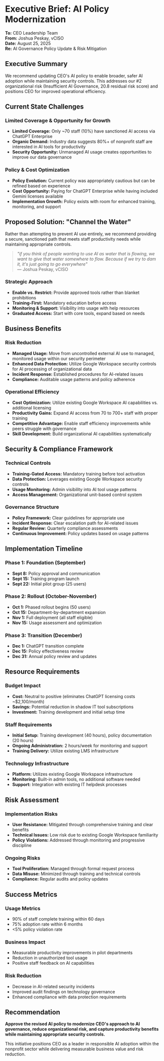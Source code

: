 # Executive Brief: AI Policy Modernization
**To:** CEO Leadership Team  
**From:** Joshua Peskay, vCISO  
**Date:** August 25, 2025  
**Re:** AI Governance Policy Update & Risk Mitigation

## Executive Summary
We recommend updating CEO's AI policy to enable broader, safer AI adoption while maintaining security controls. This addresses our #2 organizational risk (Insufficient AI Governance, 20.8 residual risk score) and positions CEO for improved operational efficiency.

## Current State Challenges

### Limited Coverage & Opportunity for Growth
- **Limited Coverage:** Only ~70 staff (10%) have sanctioned AI access via ChatGPT Enterprise
- **Organic Demand:** Industry data suggests 80%+ of nonprofit staff are interested in AI tools for productivity
- **Security Opportunity:** Unmanaged AI usage creates opportunities to improve our data governance

### Policy & Cost Optimization
- **Policy Evolution:** Current policy was appropriately cautious but can be refined based on experience
- **Cost Opportunity:** Paying for ChatGPT Enterprise while having included Gemini licenses available
- **Implementation Growth:** Policy exists with room for enhanced training, monitoring, and support

## Proposed Solution: "Channel the Water"

Rather than attempting to prevent AI use entirely, we recommend providing a secure, sanctioned path that meets staff productivity needs while maintaining appropriate controls.

> *"if you think of people wanting to use AI as water that is flowing, we want to give that water somewhere to flow. Because if we try to dam it, it's just going to go everywhere"*  
> — Joshua Peskay, vCISO

### Strategic Approach
- **Enable vs. Restrict:** Provide approved tools rather than blanket prohibitions
- **Training-First:** Mandatory education before access
- **Monitoring & Support:** Visibility into usage with help resources
- **Graduated Access:** Start with core tools, expand based on needs

## Business Benefits

### Risk Reduction
- **Managed Usage:** Move from uncontrolled external AI use to managed, monitored usage within our security perimeter
- **Enhanced Data Protection:** Utilize Google Workspace security controls for AI processing of organizational data
- **Incident Response:** Established procedures for AI-related issues
- **Compliance:** Auditable usage patterns and policy adherence

### Operational Efficiency  
- **Cost Optimization:** Utilize existing Google Workspace AI capabilities vs. additional licensing
- **Productivity Gains:** Expand AI access from 70 to 700+ staff with proper training
- **Competitive Advantage:** Enable staff efficiency improvements while peers struggle with governance
- **Skill Development:** Build organizational AI capabilities systematically

## Security & Compliance Framework

### Technical Controls
- **Training-Gated Access:** Mandatory training before tool activation
- **Data Protection:** Leverages existing Google Workspace security controls
- **Usage Monitoring:** Admin visibility into AI tool usage patterns
- **Access Management:** Organizational unit-based control system

### Governance Structure
- **Policy Framework:** Clear guidelines for appropriate use
- **Incident Response:** Clear escalation path for AI-related issues
- **Regular Review:** Quarterly compliance assessments
- **Continuous Improvement:** Policy updates based on usage patterns

## Implementation Timeline

### Phase 1: Foundation (September)
- **Sept 8:** Policy approval and communication
- **Sept 15:** Training program launch
- **Sept 22:** Initial pilot group (25 users)

### Phase 2: Rollout (October-November)  
- **Oct 1:** Phased rollout begins (50 users)
- **Oct 15:** Department-by-department expansion
- **Nov 1:** Full deployment (all staff eligible)
- **Nov 15:** Usage assessment and optimization

### Phase 3: Transition (December)
- **Dec 1:** ChatGPT transition complete
- **Dec 15:** Policy effectiveness review
- **Dec 31:** Annual policy review and updates

## Resource Requirements

### Budget Impact
- **Cost:** Neutral to positive (eliminates ChatGPT licensing costs ~$2,100/month)
- **Savings:** Potential reduction in shadow IT tool subscriptions
- **Investment:** Training development and initial setup time

### Staff Requirements
- **Initial Setup:** Training development (40 hours), policy documentation (20 hours)
- **Ongoing Administration:** 2 hours/week for monitoring and support
- **Training Delivery:** Utilize existing LMS infrastructure

### Technology Infrastructure
- **Platform:** Utilizes existing Google Workspace infrastructure
- **Monitoring:** Built-in admin tools, no additional software needed
- **Support:** Integration with existing IT helpdesk processes

## Risk Assessment

### Implementation Risks
- **User Resistance:** Mitigated through comprehensive training and clear benefits
- **Technical Issues:** Low risk due to existing Google Workspace familiarity
- **Policy Violations:** Addressed through monitoring and progressive discipline

### Ongoing Risks
- **Tool Proliferation:** Managed through formal request process
- **Data Misuse:** Minimized through training and technical controls
- **Compliance:** Regular audits and policy updates

## Success Metrics

### Usage Metrics
- 90% of staff complete training within 60 days
- 75% adoption rate within 6 months
- <5% policy violation rate

### Business Impact
- Measurable productivity improvements in pilot departments
- Reduction in unauthorized tool usage
- Positive staff feedback on AI capabilities

### Risk Reduction
- Decrease in AI-related security incidents
- Improved audit findings on technology governance
- Enhanced compliance with data protection requirements

## Recommendation

**Approve the revised AI policy to modernize CEO's approach to AI governance, reduce organizational risk, and capture productivity benefits while maintaining appropriate security controls.**

This initiative positions CEO as a leader in responsible AI adoption within the nonprofit sector while delivering measurable business value and risk reduction.
